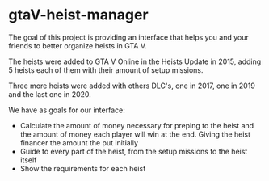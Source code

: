 # gtaV-heist-manager
The goal of this project is providing an interface that helps you and your friends to better organize heists in GTA V.

The heists were added to GTA V Online in the Heists Update in 2015, adding 5 heists each of them with their amount of setup missions.

Three more heists were added with others DLC's, one in 2017, one in 2019 and the last one in 2020.

We have as goals for our interface:

- Calculate the amount of money necessary for preping to the heist and the amount of money each player will win at the end. Giving the heist financer the amount the put initially
- Guide to every part of the heist, from the setup missions to the heist itself
- Show the requirements for each heist